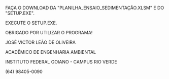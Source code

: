 FAÇA O DOWNLOAD DA "PLANILHA_ENSAIO_SEDIMENTAÇÃO.XLSM" E DO "SETUP.EXE".

EXECUTE O SETUP.EXE.

OBRIGADO POR UTILIZAR O PROGRAMA!

JOSÉ VICTOR LEÃO DE OLIVEIRA

ACADÊMICO DE ENGENHARIA AMBIENTAL

INSTITUTO FEDERAL GOIANO - CAMPUS RIO VERDE

(64) 98405-0090
